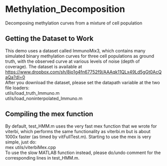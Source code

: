 # Methylation_Decomposition
Decomposing methylation curves from a mixture of cell population

## Getting the Dataset to Work
This demo uses a dataset called ImmunoMix3, which contains many simulated binary methylation curves for three cell populations as ground truth, with the observed curve at various levels of noise (depth of coverage). The dataset is available at <br/>
https://www.dropbox.com/sh/8jo1g4fn67752f9/AAAqk11QLx49Ld5gGt0AcQaQa?dl=0 <br/>
After you download the dataset, please set the datapath variable at the two file loaders: <br/>
utils/load_truth_Immuno.m <br/>
utils/load_noninterpolated_Immuno.m <br/>


## Compiling the mex function
By default, test_HMM.m uses the very fast mex function that we wrote for viterbi, which performs the same functionality as viterbi.m but is about 1000x faster (as timed by vitFullTest.m). Starting to use the mex is very simple, just do: <br/>
mex utils/viterbiMex.cpp <br/>
To use the slow MATLAB function instead, please do/undo comment for the corresponding lines in test_HMM.m.